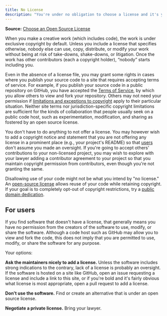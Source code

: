 ```yaml
---
title: No License
description: "You're under no obligation to choose a license and it's your right not to include one with your code or project. But please note that opting out of open source licenses doesn't mean you're opting out of copyright law."
---
```


__Source:__ [Choose an Open Source License](https://choosealicense.com/no-permission/)

When you make a creative work (which includes code), the work is under exclusive copyright by default. Unless you include a license that specifies otherwise, nobody else can use, copy, distribute, or modify your work without being at risk of take-downs, shake-downs, or litigation. Once the work has other contributors (each a copyright holder), “nobody” starts including you.

Even in the absence of a license file, you may grant some rights in cases where you publish your source code to a site that requires accepting terms of service. For example, if you publish your source code in a public repository on GitHub, you have accepted the [Terms of Service](https://help.github.com/articles/github-terms-of-service), by which you allow others to view and fork your repository. Others may not need your permission if [limitations and exceptions to copyright](https://en.wikipedia.org/wiki/Limitations_and_exceptions_to_copyright) apply to their particular situation. Neither site terms nor jurisdiction-specific copyright limitations are sufficient for the kinds of collaboration that people usually seek on a public code host, such as experimentation, modification, and sharing as fostered by an open source license.

You don't have to do anything to not offer a license. You may however wish to add a copyright notice and statement that you are not offering any license in a prominent place (e.g., your project's README) so that [users](#for-users) don't assume you made an oversight. If you're going to accept others' contributions to your non-licensed project, you may wish to explore with your lawyer adding a contributor agreement to your project so that you maintain copyright permission from contributors, even though you're not granting the same.

Disallowing use of your code might not be what you intend by "no license." An [open-source license](/) allows reuse of your code while retaining copyright. If your goal is to completely opt-out of copyright restrictions, try a [public domain dedication](/licenses/#unlicense).

## For users

If you find software that doesn't have a license, that generally means you have no permission from the creators of the software to use, modify, or share the software. Although a code host such as GitHub may allow you to view and fork the code, this does not imply that you are permitted to use, modify, or share the software for any purpose.

Your options:

**Ask the maintainers nicely to add a license.** Unless the software includes strong indications to the contrary, lack of a license is probably an oversight. If the software is hosted on a site like GitHub, open an issue requesting a license and include a link to this site, or if you're bold and it's fairly obvious what license is most appropriate, open a pull request to add a license.

**Don't use the software.** Find or create an alternative that is under an open source license.

**Negotiate a private license.** Bring your lawyer.